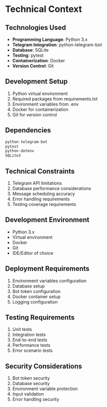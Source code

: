 # Technical Context

## Technologies Used
- **Programming Language**: Python 3.x
- **Telegram Integration**: python-telegram-bot
- **Database**: SQLite
- **Testing**: pytest
- **Containerization**: Docker
- **Version Control**: Git

## Development Setup
1. Python virtual environment
2. Required packages from requirements.txt
3. Environment variables from .env
4. Docker for containerization
5. Git for version control

## Dependencies
```python
python-telegram-bot
pytest
python-dotenv
SQLite3
```

## Technical Constraints
1. Telegram API limitations
2. Database performance considerations
3. Message scheduling accuracy
4. Error handling requirements
5. Testing coverage requirements

## Development Environment
- Python 3.x
- Virtual environment
- Docker
- Git
- IDE/Editor of choice

## Deployment Requirements
1. Environment variables configuration
2. Database setup
3. Bot token configuration
4. Docker container setup
5. Logging configuration

## Testing Requirements
1. Unit tests
2. Integration tests
3. End-to-end tests
4. Performance tests
5. Error scenario tests

## Security Considerations
1. Bot token security
2. Database security
3. Environment variable protection
4. Input validation
5. Error handling security 